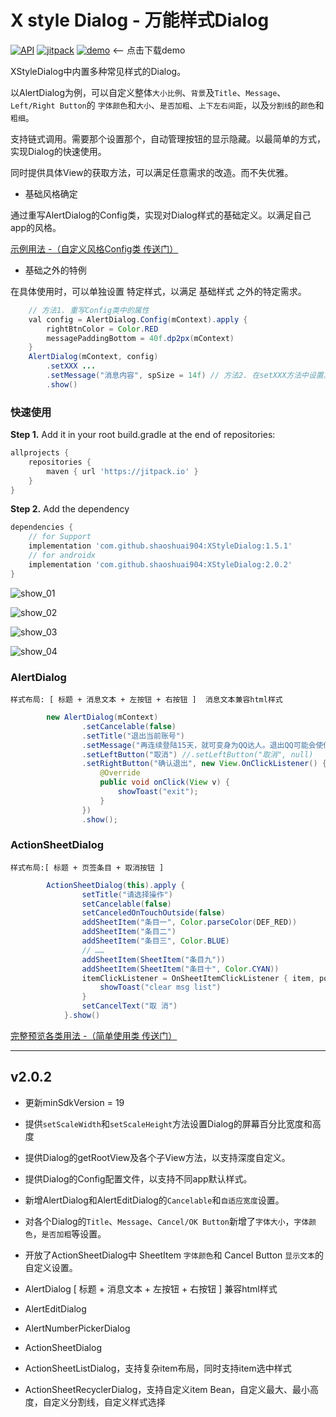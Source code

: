 # X style Dialog - 万能样式Dialog 

[![API](https://img.shields.io/badge/API-19%2B-green.svg?style=flat)](https://android-arsenal.com/api?level=19)
[![jitpack](https://jitpack.io/v/shaoshuai904/XStyleDialog.svg)](https://jitpack.io/#shaoshuai904/XStyleDialog)
[![demo](https://img.shields.io/badge/download-demo-blue.svg)](https://github.com/shaoshuai904/XStyleDialog/blob/master/screens/app-v2.0.0_40.apk) <-- 点击下载demo


XStyleDialog中内置多种常见样式的Dialog。

以AlertDialog为例，可以自定义整体`大小比例`、`背景`及`Title`、`Message`、`Left/Right Button`的 `字体颜色`和`大小`、`是否加粗`、`上下左右间距`，以及`分割线`的`颜色`和`粗细`。

支持链式调用。需要那个设置那个，自动管理按钮的显示隐藏。以最简单的方式，实现Dialog的快速使用。

同时提供具体View的获取方法，可以满足任意需求的改造。而不失优雅。

- 基础风格确定

通过重写AlertDialog的Config类，实现对Dialog样式的基础定义。以满足自己app的风格。

[示例用法 -（自定义风格Config类 传送门）](https://github.com/shaoshuai904/XStyleDialog/blob/master/app/src/main/java/com/maple/iosdialog/custom/MsDialogConfigs.kt)

- 基础之外的特例

在具体使用时，可以单独设置 特定样式，以满足  基础样式 之外的特定需求。

```java
    // 方法1. 重写Config类中的属性
    val config = AlertDialog.Config(mContext).apply {
        rightBtnColor = Color.RED
        messagePaddingBottom = 40f.dp2px(mContext)
    }
    AlertDialog(mContext, config)
        .setXXX ...
        .setMessage("消息内容", spSize = 14f) // 方法2. 在setXXX方法中设置。（有效级最高，会覆盖Config中的配置）
        .show()
```


### 快速使用

**Step 1.** Add it in your root build.gradle at the end of repositories:

```groovy
allprojects {
	repositories {
		maven { url 'https://jitpack.io' }
	}
}
```

**Step 2.** Add the dependency

```groovy
dependencies {
	// for Support
	implementation 'com.github.shaoshuai904:XStyleDialog:1.5.1'
	// for androidx
	implementation 'com.github.shaoshuai904:XStyleDialog:2.0.2'
}
```


![show_01](https://github.com/shaoshuai904/XStyleDialog/blob/master/screens/show_01.png)

![show_02](https://github.com/shaoshuai904/XStyleDialog/blob/master/screens/show_02.png)

![show_03](https://github.com/shaoshuai904/XStyleDialog/blob/master/screens/show_03.png)

![show_04](https://github.com/shaoshuai904/XStyleDialog/blob/master/screens/show_04.png)

###  AlertDialog

	样式布局: [ 标题 + 消息文本 + 左按钮 + 右按钮 ]  消息文本兼容html样式

```java                
        new AlertDialog(mContext)
                .setCancelable(false)
                .setTitle("退出当前账号")
                .setMessage("再连续登陆15天，就可变身为QQ达人。退出QQ可能会使你现有记录归零，确定退出？")
                .setLeftButton("取消") //.setLeftButton("取消", null)
                .setRightButton("确认退出", new View.OnClickListener() {
                    @Override
                    public void onClick(View v) {
                        showToast("exit");
                    }
                })
                .show();
```

### ActionSheetDialog

	样式布局:[ 标题 + 页签条目 + 取消按钮 ]
	
```java 
        ActionSheetDialog(this).apply {
                setTitle("请选择操作")
                setCancelable(false)
                setCanceledOnTouchOutside(false)
                addSheetItem("条目一", Color.parseColor(DEF_RED))
                addSheetItem("条目二")
                addSheetItem("条目三", Color.BLUE)
                // ……
                addSheetItem(SheetItem("条目九"))
                addSheetItem(SheetItem("条目十", Color.CYAN))
                itemClickListener = OnSheetItemClickListener { item, position ->
                    showToast("clear msg list")
                }
                setCancelText("取 消")
            }.show()
```

[完整预览各类用法 -（简单使用类 传送门）](https://github.com/shaoshuai904/iOS_Style_Dialog/blob/master/app/src/main/java/com/maple/iosdialog/MainActivity.kt)


----------
## v2.0.2 ##
 - 更新minSdkVersion = 19
 - 提供`setScaleWidth`和`setScaleHeight`方法设置Dialog的屏幕百分比宽度和高度
 - 提供Dialog的getRootView及各个子View方法，以支持深度自定义。
 - 提供Dialog的Config配置文件，以支持不同app默认样式。
 - 新增AlertDialog和AlertEditDialog的`Cancelable`和`自适应宽度`设置。
 - 对各个Dialog的`Title`、`Message`、`Cancel/OK Button`新增了`字体大小`，`字体颜色`，`是否加粗`等设置。
 - 开放了ActionSheetDialog中 SheetItem `字体颜色`和 Cancel Button `显示文本`的自定义设置。
 
 - AlertDialog [ 标题 + 消息文本 + 左按钮 + 右按钮 ] 兼容html样式
 - AlertEditDialog
 - AlertNumberPickerDialog
 
 - ActionSheetDialog
 - ActionSheetListDialog，支持复杂item布局，同时支持item选中样式
 - ActionSheetRecyclerDialog，支持自定义item Bean，自定义最大、最小高度，自定义分割线，自定义样式选择
 
 
 


